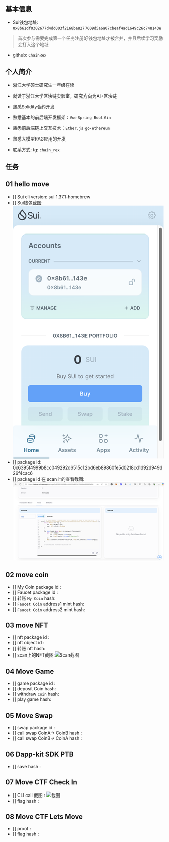 ## 基本信息
- Sui钱包地址: `0x8b61df0302677d4dd003f2168ba8277009d5a6a07cbeaf4ad1649c26c748143e`
> 首次参与需要完成第一个任务注册好钱包地址才被合并，并且后续学习奖励会打入这个地址
- github: `ChainRex`

## 个人简介
- 浙江大学硕士研究生一年级在读
- 就读于浙江大学区块链实验室，研究方向为AI+区块链
- 熟悉Solidity合约开发
- 熟悉基本的前后端开发框架：`Vue` `Spring Boot` `Gin`
- 熟悉前后端链上交互技术：`Ether.js` `go-ethereum`
- 熟悉大模型RAG应用的开发

- 联系方式: tg: `chain_rex` 

## 任务

##   01 hello move  
- [] Sui cli version: sui 1.37.1-homebrew
- [] Sui钱包截图: ![Sui钱包截图](./images/task1/SUI钱包截图.png)
- [] package id: 0x6395f4999b8cc049292d6515c12bd6eb89860fe5d0218cd1d92d949d26f4cac6
- [] package id 在 scan上的查看截图:![Scan截图](./images/task1/Scan截图.png)

##   02 move coin
- [] My Coin package id : 
- [] Faucet package id : 
- [] 转账 `My Coin` hash:
- [] `Faucet Coin` address1 mint hash:
- [] `Faucet Coin` address2 mint hash:

##   03 move NFT
- [] nft package id :
- [] nft object id : 
- [] 转账 nft  hash:
- [] scan上的NFT截图:![Scan截图](./images/你的图片地址)

##   04 Move Game
- [] game package id :
- [] deposit Coin hash:
- [] withdraw `Coin` hash:
- [] play game hash:

##   05 Move Swap
- [] swap package id :
- [] call swap CoinA-> CoinB  hash :
- [] call swap CoinB-> CoinA  hash :

##   06 Dapp-kit SDK PTB
- [] save hash :

##   07 Move CTF Check In
- [] CLI call 截图 : ![截图](./images/你的图片地址)
- [] flag hash :

##   08 Move CTF Lets Move
- [] proof : 
- [] flag hash :
